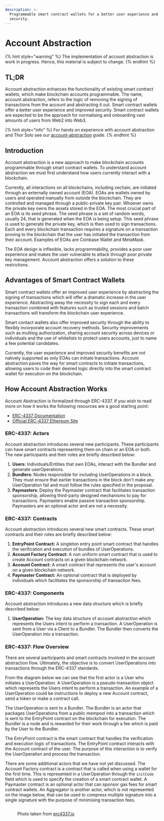 ```yaml
---
description: >-
  Programmable smart contract wallets for a better user experience and improved
  security.
---
```


# Account Abstraction

{% hint style="warning" %}
The implementation of account abstraction is work in progress. Hence, this material is subject to change.
{% endhint %}

## TL;DR

Account abstraction enhances the functionality of existing smart contract wallets, which make blockchain accounts programmable. The name, account abstraction, refers to the logic of removing the signing of transactions from the account and abstracting it out. Smart contract wallets offer a better user experience and improved security. Smart contract wallets are expected to be the approach for normalising and onboarding vast amounts of users from Web2 into Web3.

{% hint style="info" %}
For hands on experience with account abstraction and Thor Solo see our [account-abstraction](../../developer-resources/tutorials/account-abstraction/ "mention") guide.
{% endhint %}

## Introduction

Account abstraction is a new approach to make blockchain accounts programmable through smart contract wallets. To understand account abstraction we must first understand how users currently interact with a blockchain.

Currently, all interactions on all blockchains, including vechain, are initiated through an externally owned account (EOA). EOAs are wallets owned by users and operated manually from outside the blockchain. They are controlled and managed through a public-private key pair. Whoever owns the private key owns the assets stored in the EOA. The most crucial part of an EOA is its seed phrase. The seed phrase is a set of random words, usually 24, that is generated when the EOA is being setup. This seed phrase is used to generate the private key, which is then used to sign transactions. Each and every blockchain transaction requires a signature on a transaction proving to the blockchain that the user has initiated the transaction from their account. Examples of EOAs are Coinbase Wallet and MetaMask.

The EOA design is inflexible, lacks programmability, provides a poor user experience and makes the user vulnerable to attack through poor private key management. Account abstraction offers a solution to these restrictions.

## Advantages of Smart Contract Wallets

Smart contract wallets offer an improved user experience by abstracting the signing of transactions which will offer a dramatic increase in the user experience. Abstracting away the necessity to sign each and every transaction combined with features such as trusted sessions and batch transactions will transform the blockchain user experience.

Smart contact wallets also offer improved security through the ability to flexibly incorporate account recovery methods. Security improvements such as multisig authorization, sharing account security across devices or individuals and the use of whitelists to protect users accounts, just to name a few potential candidates.

Currently, the user experience and improved security benefits are not natively supported as only EOAs can initiate transactions. Account abstraction paves the way for smart contracts to initiate transactions, allowing users to code their desired logic directly into the smart contract wallet for execution on the blockchain.

## How Account Abstraction Works

Account Abstraction is formalized through ERC-4337. If you wish to read more on how it works the following resources are a good starting point:

* [ERC-4337 Documentation](https://www.erc4337.io/docs)
* [Official ERC-4337 Ethereum Site](https://eips.ethereum.org/EIPS/eip-4337)

### ERC-4337: Actors

Account abstraction introduces several new participants. These participants can have smart contracts representing them on chain or an EOA or both. The new participants and their roles are briefly described below:

1. **Users**: Individuals/Entities that own EOAs, interact with the Bundler and generate userOperations.
2. **Bundlers**: Nodes responsible for including UserOperations in a block. They must ensure that earlier transactions in the block don't make any UserOperation fail and must follow the rules specified in the proposal.
3. **Paymasters**: Deploy the Paymaster contract that facilitates transaction sponsorship, allowing third-party designed mechanisms to pay for transactions. Paymasters enable passive transaction sponsorship. Paymasters are an optional actor and are not a necessity.

### ERC-4337: Contracts

Account abstraction introduces several new smart contracts. These smart contracts and their roles are briefly described below:

1. **EntryPoint Contract:** A singleton entry point smart contract that handles the verification and execution of bundles of UserOperations.
2. **Account Factory Contract:** A non uniform smart contract that is used to create Account contracts on a given blockchain network.
3. **Account Contract:** A smart contract that represents the user's account on a given blockchain network.
4. **Paymaster Contract:** An optional contract that is deployed by individuals which facilitates the sponsorship of transaction fees.

### ERC-4337: Components

Account abstraction introduces a new data structure which is briefly described below:

1. **UserOperation:** The key data structure of account abstraction which represents the Users intent to perform a transaction. A UserOperation is sent from a User via a Client to a Bundler. The Bundler then converts the UserOperation into a transaction.

### ERC-4337: Flow Overview

There are several participants and smart contracts involved in the account abstraction flow. Ultimately, the objective is to convert UserOperations into transactions through the ERC-4337 standards.

From the diagram below we can see that the first actor is a User who initiates a UserOperation. A UserOperation is a pseudo-transaction object which represents the Users intent to perform a transaction. An example of a UserOperation could be instructions to deploy a new Account contract, send a token or make a contract call.

The UserOperation is sent to a Bundler. The Bundler is an actor that packages UserOperations from a public mempool into a transaction which is sent to the EntryPoint contract on the blockchain for execution. The Bundler is a node and is rewarded for their work through a fee which is paid by the User to the Bundler.

The EntryPoint contract is the smart contract that handles the verification and execution logic of transactions. The EntryPoint contract interacts with the Account contract of the user. The purpose of this interaction is to verify the UserOperation and process the transaction.

There are some additional actors that we have not yet discussed. The Account Factory contract is a contract that is called when using a wallet for the first time. This is represented in a UserOperation through the `initCode` field which is used to specify the creation of a smart contract wallet. A Paymaster contract is an optional actor that can sponsor gas fees for smart contract wallets. An Aggregator is another actor, which is not represented on the image below, that can be used to compress multiple signature into a single signature with the purpose of minimising transaction fees.

<figure><img src="../../.gitbook/assets/image.png" alt=""><figcaption><p>Photo taken from <a href="https://www.erc4337.io/docs/understanding-ERC-4337/architecture">erc4337.io</a></p></figcaption></figure>
